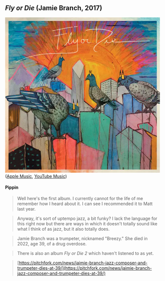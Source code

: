 ## *Fly or Die* (Jamie Branch, 2017)

![Fly or die album cover](../assets/covers/fly-or-die.png)  
([Apple Music](https://music.apple.com/ca/album/fly-or-die/1215029587), [YouTube Music](https://music.youtube.com/playlist?list=OLAK5uy_lpGlNV1rGjbzegcb6G7blztWPE0m6g0kw))

#### Pippin
> Well here's the first album. I currently cannot for the life of me remember how I heard about it. I can see I recommended it to Matt last year.

> Anyway, it's sort of uptempo jazz, a bit funky? I lack the language for this right now but there are ways in which it doesn't totally sound like what I think of as jazz, but it also totally does.

> Jamie Branch was a trumpeter, nicknamed "Breezy." She died in 2022, age 39, of a drug overdose. 

> There is also an album *Fly or Die 2* which haven't listened to as yet.

> [https://pitchfork.com/news/jaimie-branch-jazz-composer-and-trumpeter-dies-at-39/](https://pitchfork.com/news/jaimie-branch-jazz-composer-and-trumpeter-dies-at-39/)